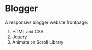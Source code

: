 # Blogger
A responsive blogger website frontpage:
1. HTML and CSS
2. Jquery
3. Animate on Scroll Library
